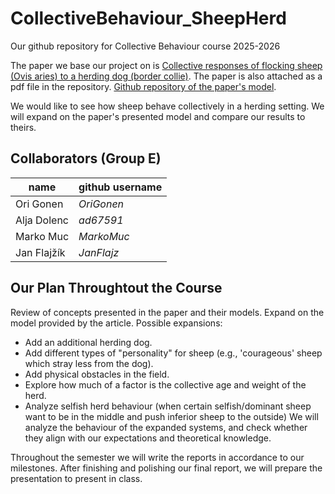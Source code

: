 # CollectiveBehaviour_SheepHerd
Our github repository for Collective Behaviour course 2025-2026

The paper we base our project on is [Collective responses of flocking sheep (Ovis aries) to a herding dog (border collie)](https://www.nature.com/articles/s42003-024-07245-8).
The paper is also attached as a pdf file in the repository.
[Github repository of the paper's model](https://github.com/tee-lab/collective-responses-of-flocking-sheep-to-herding-dog).

We would like to see how sheep behave collectively in a herding setting. We will expand on the paper's presented model and compare our results to theirs.

## Collaborators (Group E)
| name | github username |
|------|-----------------|
| Ori Gonen | _OriGonen_ |
| Alja Dolenc | _ad67591_ |
| Marko Muc | _MarkoMuc_ |
| Jan Flajžík | _JanFlajz_ |


## Our Plan Throughtout the Course
Review of concepts presented in the paper and their models. Expand on the model provided by the article.
Possible expansions:
- Add an additional herding dog.
- Add different types of "personality" for sheep (e.g., 'courageous' sheep which stray less from the dog).
- Add physical obstacles in the field.
- Explore how much of a factor is the collective age and weight of the herd.
- Analyze selfish herd behaviour (when certain selfish/dominant sheep want to be in the middle and push inferior sheep to the outside)
We will analyze the behaviour of the expanded systems, and check whether they align with our expectations and theoretical knowledge.

Throughout the semester we will write the reports in accordance to our milestones.
After finishing and polishing our final report, we will prepare the presentation to present in class.
